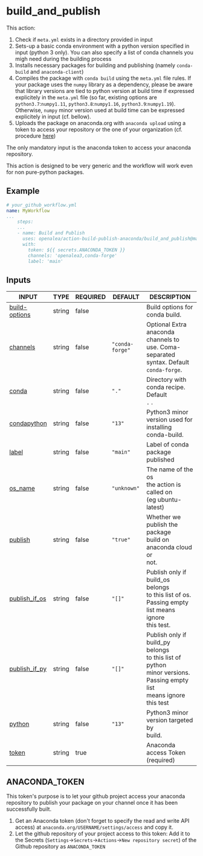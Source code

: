 # build_and_publish

This action:
1. Check if `meta.yml` exists in a directory provided in input
2. Sets-up a basic conda environment with a python version specified in input (python 3 only). You can also specify a list of conda channels you migh need during the building process
3. Installs necessary packages for building and publishing (namely `conda-build` and `anaconda-client`)
4. Compiles the package with `conda build` using the `meta.yml` file rules. If your package uses the `numpy` library as a dependency, please be aware that library versions are tied to python version at build time if expressed explicitely in the `meta.yml` file (so far, existing options are `python3.7`:`numpy1.11`, `python3.8`:`numpy1.16`, `python3.9`:`numpy1.19`). Otherwise, `numpy` minor version used at build time can be expressed explicitely in input (cf. bellow).
5. Uploads the package on anaconda.org with `anaconda upload` using a token to access your repository or the one of your organization (cf. procedure [here](#anaconda_token))

The only mandatory input is the anaconda token to access your anaconda repository.

This action is designed to be very generic and the workflow will work even for non pure-python packages.

## Example

```yaml
# your_github_workflow.yml
name: MyWorkflow
...
    steps:
    ...
    - name: Build and Publish
      uses: openalea/action-build-publish-anaconda/build_and_publish@main
      with:
        token: ${{ secrets.ANACONDA_TOKEN }}
        channels: 'openalea3,conda-forge'
        label: 'main'
```

## Inputs

<!-- AUTO-DOC-INPUT:START - Do not remove or modify this section -->

|                                  INPUT                                  |  TYPE  | REQUIRED |     DEFAULT     |                                                          DESCRIPTION                                                           |
|-------------------------------------------------------------------------|--------|----------|-----------------|--------------------------------------------------------------------------------------------------------------------------------|
| <a name="input_build-options"></a>[build-options](#input_build-options) | string |  false   |                 |                                                 Build options for conda build.                                                 |
|        <a name="input_channels"></a>[channels](#input_channels)         | string |  false   | `"conda-forge"` |                  Optional Extra anaconda channels to <br>use. Coma-separated syntax. Default `conda-forge`.                    |
|             <a name="input_conda"></a>[conda](#input_conda)             | string |  false   |      `"."`      |                                        Directory with conda recipe. Default <br>`.` .                                          |
|    <a name="input_condapython"></a>[condapython](#input_condapython)    | string |  false   |     `"13"`      |                                  Python3 minor version used for <br>installing conda-build.                                    |
|             <a name="input_label"></a>[label](#input_label)             | string |  false   |    `"main"`     |                                                Label of conda package published                                                |
|          <a name="input_os_name"></a>[os_name](#input_os_name)          | string |  false   |   `"unknown"`   |                             The name of the os <br>the action is called on <br>(eg ubuntu-latest)                              |
|          <a name="input_publish"></a>[publish](#input_publish)          | string |  false   |    `"true"`     |                            Whether we publish the package <br>build on anaconda cloud or <br>not.                              |
| <a name="input_publish_if_os"></a>[publish_if_os](#input_publish_if_os) | string |  false   |     `"[]"`      |          Publish only if build_os belongs <br>to this list of os. <br>Passing empty list means ignore <br>this test.           |
| <a name="input_publish_if_py"></a>[publish_if_py](#input_publish_if_py) | string |  false   |     `"[]"`      | Publish only if build_py belongs <br>to this list of python <br>minor versions. Passing empty list <br>means ignore this test  |
|           <a name="input_python"></a>[python](#input_python)            | string |  false   |     `"13"`      |                                         Python3 minor version targeted by <br>build.                                           |
|             <a name="input_token"></a>[token](#input_token)             | string |   true   |                 |                                                Anaconda access Token (required)                                                |

<!-- AUTO-DOC-INPUT:END -->

## ANACONDA_TOKEN

This token's purpose is to let your github project access your anaconda repository to publish your package on your channel once it has been successfully built.

1. Get an Anaconda token (don't forget to specify the read and write API access) at `anaconda.org/USERNAME/settings/access` and copy it.
2. Let the github repository of your project access to this token: Add it to the Secrets (`Settings`->`Secrets`->`Actions`->`New repository secret`) of the Github repository as `ANACONDA_TOKEN`
